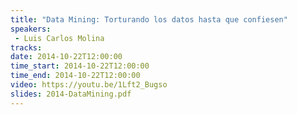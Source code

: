 ```yaml
---
title: "Data Mining: Torturando los datos hasta que confiesen"
speakers:
 - Luis Carlos Molina
tracks:
date: 2014-10-22T12:00:00
time_start: 2014-10-22T12:00:00
time_end: 2014-10-22T12:00:00
video: https://youtu.be/1Lft2_Bugso
slides: 2014-DataMining.pdf
---
```


